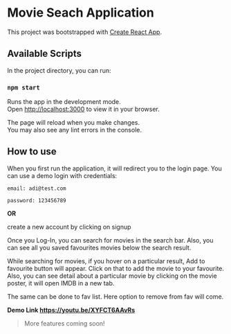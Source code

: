 # Movie Seach Application

This project was bootstrapped with [Create React App](https://github.com/facebook/create-react-app).

## Available Scripts

In the project directory, you can run:

### `npm start`

Runs the app in the development mode.\
Open [http://localhost:3000](http://localhost:3000) to view it in your browser.

The page will reload when you make changes.\
You may also see any lint errors in the console.

## How to use

When you first run the application, it will redirect you to the login page. You can use a demo login with credentials:

`email: adi@test.com`

`password: 123456789`

   **OR**
   
create a new account by clicking on signup

Once you Log-In, you can search for movies in the search bar. Also, you can see all you saved favourites movies below the search result.

While searching for movies, if you hover on a particular result, Add to favourite button will appear. Click on that to add the movie to your favourite. Also, you can see detail about a particular movie by clicking on the movie poster, it will open IMDB in a new tab.

The same can be done to fav list. Here option to remove from fav will come.

**Demo Link https://youtu.be/XYFCT6AAvRs**

> More features coming soon!
